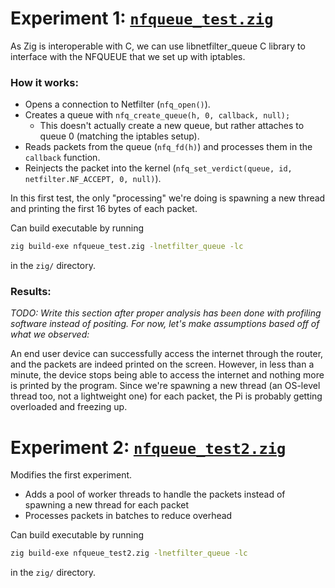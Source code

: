 # Experiment 1: [`nfqueue_test.zig`](nfqueue_test.zig)

As Zig is interoperable with C, we can use libnetfilter_queue C library to interface with the NFQUEUE that we set up with iptables.

### How it works:
- Opens a connection to Netfilter (`nfq_open()`).
- Creates a queue with `nfq_create_queue(h, 0, callback, null);` 
	- This doesn't actually create a new queue, but rather attaches to queue 0 (matching the iptables setup).
- Reads packets from the queue (`nfq_fd(h)`) and processes them in the `callback` function.
- Reinjects the packet into the kernel (`nfq_set_verdict(queue, id, netfilter.NF_ACCEPT, 0, null)`).

In this first test, the only "processing" we're doing is spawning a new thread and printing the first 16 bytes of each packet. 

Can build executable by running
```sh
zig build-exe nfqueue_test.zig -lnetfilter_queue -lc
```
in the `zig/` directory.
### Results:
*TODO: Write this section after proper analysis has been done with profiling software instead of positing. For now, let's make assumptions based off of what we observed:*

An end user device can successfully access the internet through the router, and the packets are indeed printed on the screen. However, in less than a minute, the device stops being able to access the internet and nothing more is printed by the program. Since we're spawning a new thread (an OS-level thread too, not a lightweight one) for each packet, the Pi is probably getting overloaded and freezing up.

# Experiment 2: [`nfqueue_test2.zig`](nfqueue_test2.zig)

Modifies the first experiment.
- Adds a pool of worker threads to handle the packets instead of spawning a new thread for each packet
- Processes packets in batches to reduce overhead

Can build executable by running
```sh
zig build-exe nfqueue_test2.zig -lnetfilter_queue -lc
```
in the `zig/` directory.